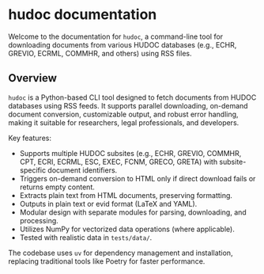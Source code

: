 # hudoc documentation

Welcome to the documentation for `hudoc`, a command-line tool for downloading documents from various HUDOC databases (e.g., ECHR, GREVIO, ECRML, COMMHR, and others) using RSS files.

## Overview

`hudoc` is a Python-based CLI tool designed to fetch documents from HUDOC databases using RSS feeds. It supports parallel downloading, on-demand document conversion, customizable output, and robust error handling, making it suitable for researchers, legal professionals, and developers.

Key features:

- Supports multiple HUDOC subsites (e.g., ECHR, GREVIO, COMMHR, CPT, ECRI, ECRML, ESC, EXEC, FCNM, GRECO, GRETA) with subsite-specific document identifiers.
- Triggers on-demand conversion to HTML only if direct download fails or returns empty content.
- Extracts plain text from HTML documents, preserving formatting.
- Outputs in plain text or evid format (LaTeX and YAML).
- Modular design with separate modules for parsing, downloading, and processing.
- Utilizes NumPy for vectorized data operations (where applicable).
- Tested with realistic data in `tests/data/`.

The codebase uses `uv` for dependency management and installation, replacing traditional tools like Poetry for faster performance.
